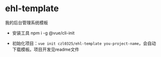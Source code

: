 # ehl-template
我的后台管理系统模板


* 安装工具 npm i -g @vue/cli-init

* 初始化项目：`vue init czl0325/ehl-template you-project-name`，会自动下载模板。项目开发见readme文件
